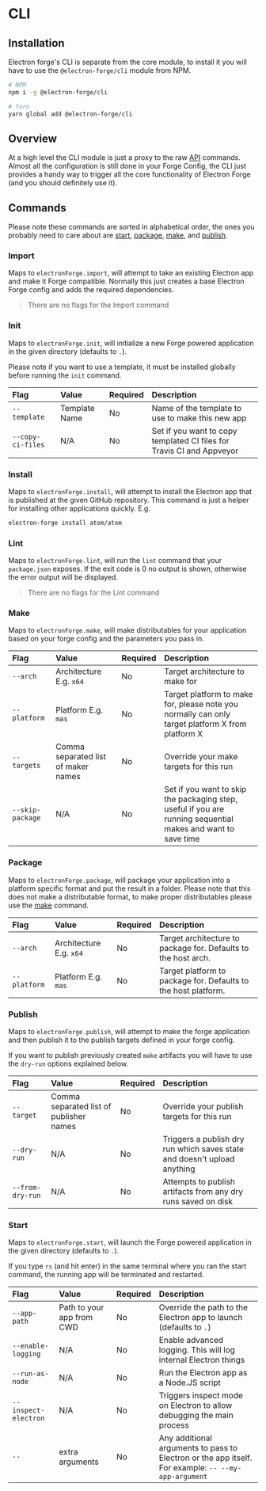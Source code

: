 # CLI

## Installation

Electron forge's CLI is separate from the core module, to install it you will have to use the `@electron-forge/cli` module from NPM.

```bash
# NPM
npm i -g @electron-forge/cli

# Yarn
yarn global add @electron-forge/cli
```

## Overview

At a high level the CLI module is just a proxy to the raw [API](https://js.electronforge.io) commands.  Almost all the configuration is still done in your Forge Config, the CLI just provides a handy way to trigger all the core functionality of Electron Forge \(and you should definitely use it\).

## Commands

Please note these commands are sorted in alphabetical order, the ones you probably need to care about are [start](cli.md#start), [package](cli.md#package), [make](cli.md#make), and [publish](cli.md#publish). 

### Import

Maps to `electronForge.import`, will attempt to take an existing Electron app and make it Forge compatible. Normally this just creates a base Electron Forge config and adds the required dependencies.

> There are no flags for the Import command

### Init

Maps to `electronForge.init`, will initialize a new Forge powered application in the given directory \(defaults to `.`\).

Please note if you want to use a template, it must be installed globally before running the `init` command.

| Flag | Value | Required | Description |
| :--- | :--- | :--- | :--- |
| `--template` | Template Name | No | Name of the template to use to make this new app |
| `--copy-ci-files` | N/A | No | Set if you want to copy templated CI files for Travis CI and Appveyor |

### Install

Maps to `electronForge.install`, will attempt to install the Electron app that is published at the given GitHub repository. This command is just a helper for installing other applications quickly.  E.g.

```bash
electron-forge install atom/atom
```

### Lint

Maps to `electronForge.lint`, will run the `lint` command that your `package.json` exposes. If the exit code is 0 no output is shown, otherwise the error output will be displayed.

> There are no flags for the Lint command

### Make

Maps to `electronForge.make`, will make distributables for your application based on your forge config and the parameters you pass in.

| Flag | Value | Required | Description |
| :--- | :--- | :--- | :--- |
| `--arch` | Architecture E.g. `x64` | No | Target architecture to make for |
| `--platform` | Platform E.g. `mas` | No | Target platform to make for, please note you normally can only target platform X from platform X |
| `--targets` | Comma separated list of maker names | No | Override your make targets for this run |
| `--skip-package` | N/A | No | Set if you want to skip the packaging step, useful if you are running sequential makes and want to save time |

### Package

Maps to `electronForge.package`, will package your application into a platform specific format and put the result in a folder. Please note that this does not make a distributable format, to make proper distributables please use the [make](cli.md#make) command.

| Flag | Value | Required | Description |
| :--- | :--- | :--- | :--- |
| `--arch` | Architecture E.g. `x64` | No | Target architecture to package for. Defaults to the host arch. |
| `--platform` | Platform E.g. `mas` | No | Target platform to package for. Defaults to the host platform. |

### Publish

Maps to `electronForge.publish`, will attempt to make the forge application and then publish it to the publish targets defined in your forge config.

If you want to publish previously created `make` artifacts you will have to use the `dry-run` options explained below.

| Flag | Value | Required | Description |
| :--- | :--- | :--- | :--- |
| `--target` | Comma separated list of publisher names | No | Override your publish targets for this run |
| `--dry-run` | N/A | No | Triggers a publish dry run which saves state and doesn't upload anything |
| `--from-dry-run` | N/A | No | Attempts to publish artifacts from any dry runs saved on disk |

### Start

Maps to `electronForge.start`, will launch the Forge powered application in the given directory \(defaults to `.`\).

If you type `rs` \(and hit enter\) in the same terminal where you ran the start command, the running app will be terminated and restarted.

| Flag | Value | Required | Description |
| :--- | :--- | :--- | :--- |
| `--app-path` | Path to your app from CWD | No | Override the path to the Electron app to launch \(defaults to `.`\) |
| `--enable-logging` | N/A | No | Enable advanced logging. This will log internal Electron things |
| `--run-as-node` | N/A | No | Run the Electron app as a Node.JS script |
| `--inspect-electron` | N/A | No | Triggers inspect mode on Electron to allow debugging the main process |
| `--` | extra arguments | No | Any additional arguments to pass to Electron or the app itself. For example: `-- --my-app-argument` |


